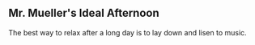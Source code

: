 ## Mr. Mueller's Ideal Afternoon

The best way to relax after a long day is to lay down and lisen to music.

